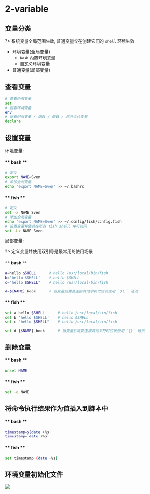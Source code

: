 # 2-variable

## 变量分类
?> 系统变量全局范围生效, 普通变量仅在创建它们的 `shell` 环境生效

- 环境变量(全局变量)
    - `bash` 内置环境变量
    - 自定义环境变量
- 普通变量(局部变量)

## 查看变量
```bash
# 查看所有变量
set
# 查看环境变量
env
# 查看所有变量 / 函数 / 整数 / 已导出的变量
declare
```

## 设置变量

环境变量:

<!-- tabs:start -->

#### ** bash **

```bash
# 定义
export NAME=Sven
# 添加全局变量
echo 'export NAME=Sven' >> ~/.bashrc

```

#### ** fish **

```bash
# 定义
set -x NAME Sven
# 添加全局变量
echo 'export NAME=Sven' >> ~/.config/fish/config.fish
# 设置变量并使其在所有 fish shell 中可访问
set -Ux NAME Sven
```

<!-- tabs:end -->

局部变量:

?> 定义变量并使用双引号是最常用的使用场景

<!-- tabs:start -->

#### ** bash **

```bash
a=hello $SHELL      # hello /usr/local/bin/fish
b='hello $SHELL'    # hello $SHELL
c="hello $SHELL"    # hello /usr/local/bin/fish

d=${NAME}_book      # 当变量后需要连接其他字符时应该使用 `${}` 语法
```

#### ** fish **

```bash
set a hello $SHELL      # hello /usr/local/bin/fish
set b 'hello $SHELL'    # hello $SHELL
set c "hello $SHELL"    # hello /usr/local/bin/fish

set d {$NAME}_book      # 当变量后需要连接其他字符时应该使用 `{}` 语法
```

<!-- tabs:end -->


## 删除变量
<!-- tabs:start -->

#### ** bash **

```bash
unset NAME
```

#### ** fish **

```bash
set -e NAME
```

<!-- tabs:end -->

## 将命令执行结果作为值插入到脚本中

<!-- tabs:start -->

#### ** bash **

```bash
timestamp=$(date +%s)
timestamp=`date +%s`
```

#### ** fish **

```bash
set timestamp (date +%s)
```

<!-- tabs:end -->

## 环境变量初始化文件
![](../../../assets/images/bash_load.png)

